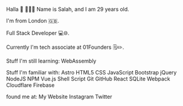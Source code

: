 Halla 👋
👨🏽‍💻 Name is Salah, and I am 29 years old.

I'm from London :gb:.

Full Stack Developer 💻🌐.

Currently I'm tech associate at 01Founders 🗒️✏️.

Stuff I'm still learning:
WebAssembly

Stuff I'm familiar with:
Astro HTML5 CSS JavaScript Bootstrap jQuery NodeJS NPM Vue.js Shell Script Git GitHub React SQLite Webpack Cloudflare Firebase

found me at:
My Website
Instagram
Twitter
